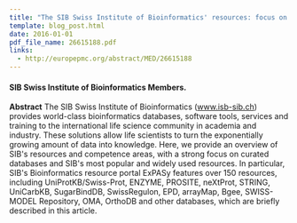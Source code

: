 ```yaml
---
title: "The SIB Swiss Institute of Bioinformatics' resources: focus on curated databases"
template: blog_post.html 
date: 2016-01-01
pdf_file_name: 26615188.pdf
links:
  - http://europepmc.org/abstract/MED/26615188
---
```


#### SIB Swiss Institute of Bioinformatics Members.

**Abstract** The SIB Swiss Institute of Bioinformatics (www.isb-sib.ch) provides world-class bioinformatics databases, software tools, services and training to the international life science community in academia and industry. These solutions allow life scientists to turn the exponentially growing amount of data into knowledge. Here, we provide an overview of SIB's resources and competence areas, with a strong focus on curated databases and SIB's most popular and widely used resources. In particular, SIB's Bioinformatics resource portal ExPASy features over 150 resources, including UniProtKB/Swiss-Prot, ENZYME, PROSITE, neXtProt, STRING, UniCarbKB, SugarBindDB, SwissRegulon, EPD, arrayMap, Bgee, SWISS-MODEL Repository, OMA, OrthoDB and other databases, which are briefly described in this article.

